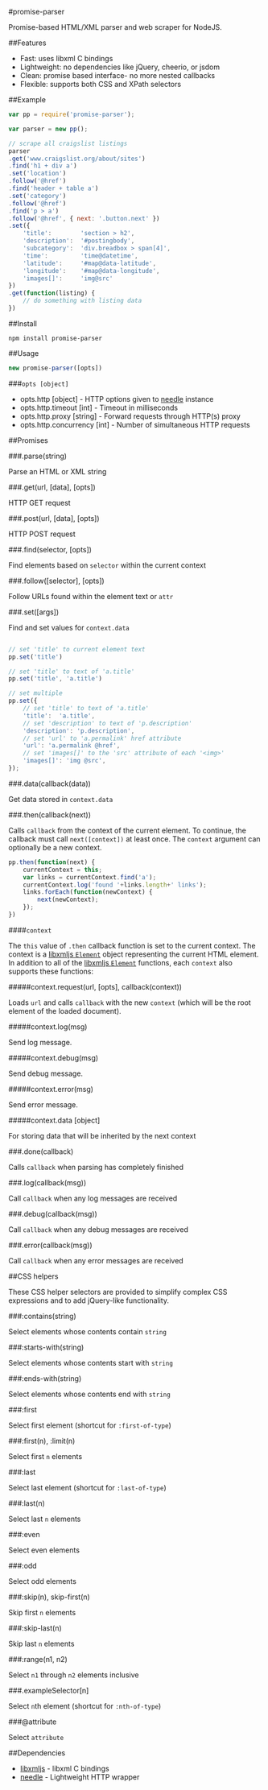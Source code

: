 #promise-parser

Promise-based HTML/XML parser and web scraper for NodeJS.

##Features

- Fast: uses libxml C bindings
- Lightweight: no dependencies like jQuery, cheerio, or jsdom
- Clean: promise based interface- no more nested callbacks
- Flexible: supports both CSS and XPath selectors

##Example

```javascript
var pp = require('promise-parser');

var parser = new pp();

// scrape all craigslist listings
parser
.get('www.craigslist.org/about/sites') 
.find('h1 + div a')
.set('location')
.follow('@href')
.find('header + table a')
.set('category')
.follow('@href')
.find('p > a')
.follow('@href', { next: '.button.next' })
.set({
    'title':        'section > h2',
    'description':  '#postingbody',
    'subcategory':  'div.breadbox > span[4]',
    'time':         'time@datetime',
    'latitude':     '#map@data-latitude',
    'longitude':    '#map@data-longitude',
    'images[]':     'img@src'
})
.get(function(listing) {
    // do something with listing data
})
```

##Install

```
npm install promise-parser
```

##Usage

```javascript
new promise-parser([opts])
```

###`opts [object]`

- opts.http [object] - HTTP options given to [needle](https://github.com/tomas/needle) instance
- opts.http.timeout [int] - Timeout in milliseconds
- opts.http.proxy [string] - Forward requests through HTTP(s) proxy
- opts.http.concurrency [int] - Number of simultaneous HTTP requests

##Promises

###.parse(string)

Parse an HTML or XML string

###.get(url, [data], [opts])

HTTP GET request

###.post(url, [data], [opts])

HTTP POST request

###.find(selector, [opts])

Find elements based on `selector` within the current context

###.follow([selector], [opts])

Follow URLs found within the element text or `attr`

###.set([args])

Find and set values for `context.data`

```javascript

// set 'title' to current element text
pp.set('title')

// set 'title' to text of 'a.title'
pp.set('title', 'a.title')

// set multiple
pp.set({
	// set 'title' to text of 'a.title'
	'title':  'a.title',
	// set 'description' to text of 'p.description'
	'description': 'p.description',
	// set 'url' to 'a.permalink' href attribute
	'url': 'a.permalink @href',
	// set 'images[]' to the 'src' attribute of each '<img>'
	'images[]': 'img @src',
});
```

###.data(callback(data))

Get data stored in `context.data`

###.then(callback(next))

Calls `callback` from the context of the current element.
To continue, the callback must call `next([context])` at least once.
The `context` argument can optionally be a new context.


```javascript
pp.then(function(next) {
	currentContext = this;
	var links = currentContext.find('a');
	currentContext.log('found '+links.length+' links');
	links.forEach(function(newContext) {
		next(newContext);
	});
})
```

####`context`

The `this` value of `.then` callback function is set to the current context.
The context is a [libxmljs `Element`](https://github.com/polotek/libxmljs/wiki/Element) object representing the current HTML element.
In addition to all of the [libxmljs `Element`](https://github.com/polotek/libxmljs/wiki/Element) functions,
each `context` also supports these functions:

#####context.request(url, [opts], callback(context))

Loads `url` and calls `callback` with the new `context` (which will be the root element of the loaded document).


#####context.log(msg)

Send log message.

#####context.debug(msg)

Send debug message.

#####context.error(msg)

Send error message.

#####context.data [object]

For storing data that will be inherited by the next context

###.done(callback)

Calls `callback` when parsing has completely finished

###.log(callback(msg))

Call `callback` when any log messages are received

###.debug(callback(msg))

Call `callback` when any debug messages are received

###.error(callback(msg))

Call `callback` when any error messages are received

##CSS helpers

These CSS helper selectors are provided to simplify complex CSS expressions and to add jQuery-like functionality.

###:contains(string)

Select elements whose contents contain `string`

###:starts-with(string)

Select elements whose contents start with `string`

###:ends-with(string)

Select elements whose contents end with `string`

###:first

Select first element  (shortcut for `:first-of-type`)

###:first(n), :limit(n)

Select first `n` elements

###:last

Select last element (shortcut for `:last-of-type`)

###:last(n)

Select last `n` elements

###:even

Select even elements

###:odd

Select odd elements

###:skip(n), skip-first(n)

Skip first `n` elements

###:skip-last(n)

Skip last `n` elements

###:range(n1, n2)

Select `n1` through `n2` elements inclusive

###.exampleSelector[n]

Select `n`th element (shortcut for `:nth-of-type`)

###@attribute

Select `attribute`

##Dependencies

- [libxmljs](https://github.com/polotek/libxmljs) - libxml C bindings
- [needle](https://github.com/tomas/needle) - Lightweight HTTP wrapper

